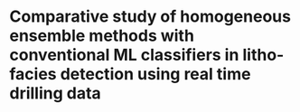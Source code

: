 # Comparative study of homogeneous ensemble methods with conventional ML classifiers in litho-facies detection using real time drilling data
